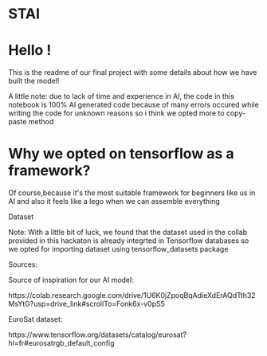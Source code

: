 # STAI

<h1>Hello !</h1>
<p>This is the readme of our final project with some details about how we have built the model!</p>
<p>A little note: due to lack of time and experience in AI, the code in this notebook is 100%
 AI generated code because of many errors occured while writing the code for unknown reasons so i think we opted more to copy-paste method </p>

 <h1>Why we opted on tensorflow as a framework?</h1>
<p>Of course,because it's the most suitable framework for beginners like us in AI and also it feels like a lego when we can assemble everything</p>
<p>Dataset</p>
<p>Note: With a little bit of luck, we found that the dataset used in the collab provided in this hackaton is already integrted in Tensorflow databases so we opted for importing dataset using tensorflow_datasets package</p>


<p>Sources:</p>
<p>Source of inspiration for our AI model:</p><a>https://colab.research.google.com/drive/1U6K0jZpoqBqAdieXdErAQdTth32MsYtG?usp=drive_link#scrollTo=Fonk6x-v0pS5</a>

<p>EuroSat dataset:</p><a>https://www.tensorflow.org/datasets/catalog/eurosat?hl=fr#eurosatrgb_default_config</a>